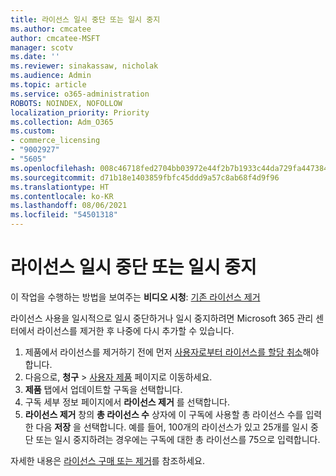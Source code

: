 ```yaml
---
title: 라이선스 일시 중단 또는 일시 중지
ms.author: cmcatee
author: cmcatee-MSFT
manager: scotv
ms.date: ''
ms.reviewer: sinakassaw, nicholak
ms.audience: Admin
ms.topic: article
ms.service: o365-administration
ROBOTS: NOINDEX, NOFOLLOW
localization_priority: Priority
ms.collection: Adm_O365
ms.custom:
- commerce_licensing
- "9002927"
- "5605"
ms.openlocfilehash: 008c46718fed2704bb03972e44f2b7b1933c44da729fa4473841939cc5caed51
ms.sourcegitcommit: d71b18e1403859fbfc45ddd9a57c8ab68f4d9f96
ms.translationtype: HT
ms.contentlocale: ko-KR
ms.lasthandoff: 08/06/2021
ms.locfileid: "54501318"
---
```

# <a name="suspend-or-pause-licenses"></a>라이선스 일시 중단 또는 일시 중지

이 작업을 수행하는 방법을 보여주는 **비디오 시청**: [기존 라이선스 제거](https://go.microsoft.com/fwlink/p/?linkid=2154938)

라이선스 사용을 일시적으로 일시 중단하거나 일시 중지하려면 Microsoft 365 관리 센터에서 라이선스를 제거한 후 나중에 다시 추가할 수 있습니다.

1. 제품에서 라이선스를 제거하기 전에 먼저 [사용자로부터 라이선스를 할당 취소](/microsoft-365/admin/manage/remove-licenses-from-users)해야 합니다.
2. 다음으로, **청구** >  [사용자 제품](https://go.microsoft.com/fwlink/p/?linkid=842054) 페이지로 이동하세요.
3. **제품** 탭에서 업데이트할 구독을 선택합니다.
4. 구독 세부 정보 페이지에서 **라이선스 제거** 를 선택합니다.
5. **라이선스 제거** 창의 **총 라이선스 수** 상자에 이 구독에 사용할 총 라이선스 수를 입력한 다음 **저장** 을 선택합니다. 예를 들어, 100개의 라이선스가 있고 25개를 일시 중단 또는 일시 중지하려는 경우에는 구독에 대한 총 라이선스를 75으로 입력합니다.

자세한 내용은 [라이선스 구매 또는 제거](/microsoft-365/commerce/licenses/buy-licenses)를 참조하세요.